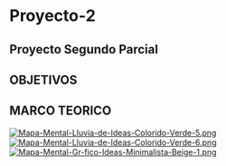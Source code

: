 # Proyecto-2
## Proyecto Segundo Parcial


## OBJETIVOS

## MARCO TEORICO
[![Mapa-Mental-Lluvia-de-Ideas-Colorido-Verde-5.png](https://i.postimg.cc/C17PgLJk/Mapa-Mental-Lluvia-de-Ideas-Colorido-Verde-5.png)](https://postimg.cc/xJkyGQw1)
[![Mapa-Mental-Lluvia-de-Ideas-Colorido-Verde-6.png](https://i.postimg.cc/Y9rRbBk9/Mapa-Mental-Lluvia-de-Ideas-Colorido-Verde-6.png)](https://postimg.cc/R3YwZ8W5)
[![Mapa-Mental-Gr-fico-Ideas-Minimalista-Beige-1.png](https://i.postimg.cc/nc9LCs7F/Mapa-Mental-Gr-fico-Ideas-Minimalista-Beige-1.png)](https://postimg.cc/xcYQZ1th)
